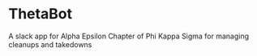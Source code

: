 # ThetaBot
A slack app for Alpha Epsilon Chapter of Phi Kappa Sigma for managing cleanups and takedowns
